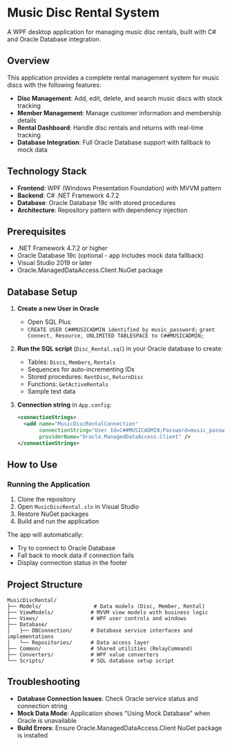 # Music Disc Rental System

A WPF desktop application for managing music disc rentals, built with C# and Oracle Database integration.

## Overview

This application provides a complete rental management system for music discs with the following features:

- **Disc Management**: Add, edit, delete, and search music discs with stock tracking
- **Member Management**: Manage customer information and membership details
- **Rental Dashboard**: Handle disc rentals and returns with real-time tracking
- **Database Integration**: Full Oracle Database support with fallback to mock data

## Technology Stack

- **Frontend**: WPF (Windows Presentation Foundation) with MVVM pattern
- **Backend**: C# .NET Framework 4.7.2
- **Database**: Oracle Database 19c with stored procedures
- **Architecture**: Repository pattern with dependency injection

## Prerequisites

- .NET Framework 4.7.2 or higher
- Oracle Database 19c (optional - app includes mock data fallback)
- Visual Studio 2019 or later
- Oracle.ManagedDataAccess.Client NuGet package

## Database Setup
1. **Create a new User in Oracle**
   - Open SQL Plus
   - `CREATE USER C##MUSICADMIN identified by music_password;`
     `grant Connect, Resource, UNLIMITED TABLESPACE to C##MUSICADMIN;`
3. **Run the SQL script** (`Disc_Rental.sql`) in your Oracle database to create:
   - Tables: `Discs`, `Members`, `Rentals`
   - Sequences for auto-incrementing IDs
   - Stored procedures: `RentDisc`, `ReturnDisc`
   - Functions: `GetActiveRentals`
   - Sample test data

4. **Connection string** in `App.config`:
   ```xml
   <connectionStrings>
     <add name="MusicDiscRentalConnection"
          connectionString="User Id=C##MUSICADMIN;Password=music_password;Data Source=localhost:1521/orcl;"
          providerName="Oracle.ManagedDataAccess.Client" />
   </connectionStrings>
   ```

## How to Use

### Running the Application

1. Clone the repository
2. Open `MusicDiscRental.sln` in Visual Studio
3. Restore NuGet packages
4. Build and run the application

The app will automatically:
- Try to connect to Oracle Database
- Fall back to mock data if connection fails
- Display connection status in the footer

## Project Structure

```
MusicDiscRental/
├── Models/                 # Data models (Disc, Member, Rental)
├── ViewModels/            # MVVM view models with business logic
├── Views/                 # WPF user controls and windows
├── Database/
│   ├── DBConnection/      # Database service interfaces and implementations
│   └── Repositories/      # Data access layer
├── Common/                # Shared utilities (RelayCommand)
├── Converters/            # WPF value converters
└── Scripts/               # SQL database setup script
```

## Troubleshooting

- **Database Connection Issues**: Check Oracle service status and connection string
- **Mock Data Mode**: Application shows "Using Mock Database" when Oracle is unavailable
- **Build Errors**: Ensure Oracle.ManagedDataAccess.Client NuGet package is installed
